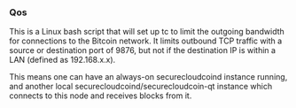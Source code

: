 ### Qos ###

This is a Linux bash script that will set up tc to limit the outgoing bandwidth for connections to the Bitcoin network. It limits outbound TCP traffic with a source or destination port of 9876, but not if the destination IP is within a LAN (defined as 192.168.x.x).

This means one can have an always-on securecloudcoind instance running, and another local securecloudcoind/securecloudcoin-qt instance which connects to this node and receives blocks from it.
